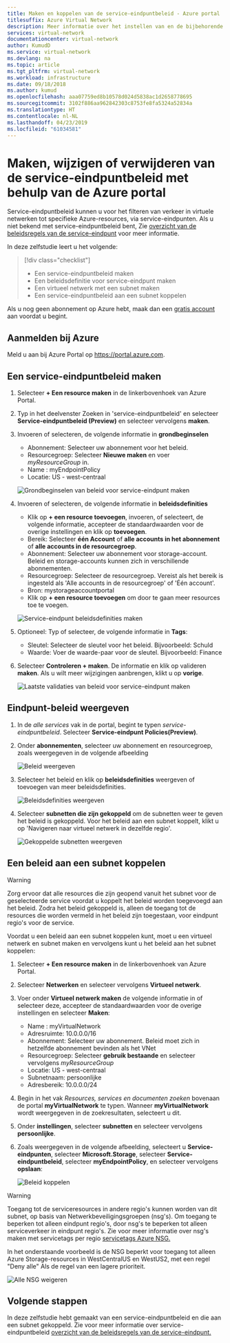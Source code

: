```yaml
---
title: Maken en koppelen van de service-eindpuntbeleid - Azure portal
titlesuffix: Azure Virtual Network
description: Meer informatie over het instellen van en de bijbehorende service-eindpuntbeleidsregels met behulp van de Azure-portal in dit artikel.
services: virtual-network
documentationcenter: virtual-network
author: KumudD
ms.service: virtual-network
ms.devlang: na
ms.topic: article
ms.tgt_pltfrm: virtual-network
ms.workload: infrastructure
ms.date: 09/18/2018
ms.author: kumud
ms.openlocfilehash: aaa07759ed8b10578d024d5838ac1d2658778695
ms.sourcegitcommit: 3102f886aa962842303c8753fe8fa5324a52834a
ms.translationtype: HT
ms.contentlocale: nl-NL
ms.lasthandoff: 04/23/2019
ms.locfileid: "61034581"
---
```

# <a name="create-change-or-delete-service-endpoint-policy-using-the-azure-portal"></a>Maken, wijzigen of verwijderen van de service-eindpuntbeleid met behulp van de Azure portal

Service-eindpuntbeleid kunnen u voor het filteren van verkeer in virtuele netwerken tot specifieke Azure-resources, via service-eindpunten. Als u niet bekend met service-eindpuntbeleid bent, Zie [overzicht van de beleidsregels van de service-eindpunt](virtual-network-service-endpoint-policies-overview.md) voor meer informatie.

 In deze zelfstudie leert u het volgende:

> [!div class="checklist"]
> * Een service-eindpuntbeleid maken
> * Een beleidsdefinitie voor service-eindpunt maken
> * Een virtueel netwerk met een subnet maken
> * Een service-eindpuntbeleid aan een subnet koppelen

Als u nog geen abonnement op Azure hebt, maak dan een [gratis account](https://azure.microsoft.com/free/?WT.mc_id=A261C142F) aan voordat u begint.

## <a name="sign-in-to-azure"></a>Aanmelden bij Azure 

Meld u aan bij Azure Portal op https://portal.azure.com.

## <a name="create-a-service-endpoint-policy"></a>Een service-eindpuntbeleid maken

1. Selecteer **+ Een resource maken** in de linkerbovenhoek van Azure Portal.
2. Typ in het deelvenster Zoeken in 'service-eindpuntbeleid' en selecteer **Service-eindpuntbeleid (Preview)** en selecteer vervolgens **maken**.
3. Invoeren of selecteren, de volgende informatie in **grondbeginselen** 

   - Abonnement: Selecteer uw abonnement voor het beleid.    
   - Resourcegroep: Selecteer **Nieuwe maken** en voer *myResourceGroup* in.     
   - Name           : myEndpointPolicy
   - Locatie: US - west-centraal     
 
   ![Grondbeginselen van beleid voor service-eindpunt maken](./media/virtual-network-service-endpoint-policies-portal/virtual-network-endpoint-policies-create-startpane.PNG)
   
4. Invoeren of selecteren, de volgende informatie in **beleidsdefinities**

   - Klik op **+ een resource toevoegen**, invoeren, of selecteert, de volgende informatie, accepteer de standaardwaarden voor de overige instellingen en klik op **toevoegen**.  
   - Bereik: Selecteer **één Account** of **alle accounts in het abonnement** of **alle accounts in de resourcegroep**.    
   - Abonnement: Selecteer uw abonnement voor storage-account. Beleid en storage-accounts kunnen zich in verschillende abonnementen.   
   - Resourcegroep: Selecteer de resourcegroep. Vereist als het bereik is ingesteld als 'Alle accounts in de resourcegroep' of 'Één account'.  
   - Bron: mystorageaccountportal    
   - Klik op **+ een resource toevoegen** om door te gaan meer resources toe te voegen.
   
   ![Service-eindpunt beleidsdefinities maken](./media/virtual-network-service-endpoint-policies-portal/virtual-network-endpoint-policies-create-policydefinitionspane.PNG)
   
5. Optioneel: Typ of selecteer, de volgende informatie in **Tags**:
   
   - Sleutel: Selecteer de sleutel voor het beleid. Bijvoorbeeld: Schuld     
   - Waarde: Voer de waarde-paar voor de sleutel. Bijvoorbeeld: Finance

6. Selecteer **Controleren + maken**. De informatie en klik op valideren **maken**. Als u wilt meer wijzigingen aanbrengen, klikt u op **vorige**. 

   ![Laatste validaties van beleid voor service-eindpunt maken](./media/virtual-network-service-endpoint-policies-portal/virtual-network-endpoint-policies-create-finalcreatereview.PNG)
  
 
## <a name="view-endpoint-policies"></a>Eindpunt-beleid weergeven 

1. In de *alle services* vak in de portal, begint te typen *service-eindpuntbeleid*. Selecteer **Service-eindpunt Policies(Preview)**.
2. Onder **abonnementen**, selecteer uw abonnement en resourcegroep, zoals weergegeven in de volgende afbeelding

   ![Beleid weergeven](./media/virtual-network-service-endpoint-policies-portal/virtual-network-endpoint-policies-viewpolicies.PNG)
       
3. Selecteer het beleid en klik op **beleidsdefinities** weergeven of toevoegen van meer beleidsdefinities.

   ![Beleidsdefinities weergeven](./media/virtual-network-service-endpoint-policies-portal/virtual-network-endpoint-policies-viewpolicy-adddefinitions.PNG)

4. Selecteer **subnetten die zijn gekoppeld** om de subnetten weer te geven het beleid is gekoppeld. Voor het beleid aan een subnet koppelt, klikt u op 'Navigeren naar virtueel netwerk in dezelfde regio'.

   ![Gekoppelde subnetten weergeven](./media/virtual-network-service-endpoint-policies-portal/virtual-network-endpoint-policies-view-associatedsubnets.PNG)
 
## <a name="associate-a-policy-to-a-subnet"></a>Een beleid aan een subnet koppelen

>[!WARNING] 
> Zorg ervoor dat alle resources die zijn geopend vanuit het subnet voor de geselecteerde service voordat u koppelt het beleid worden toegevoegd aan het beleid. Zodra het beleid gekoppeld is, alleen de toegang tot de resources die worden vermeld in het beleid zijn toegestaan, voor eindpunt regio's voor de service. 

Voordat u een beleid aan een subnet koppelen kunt, moet u een virtueel netwerk en subnet maken en vervolgens kunt u het beleid aan het subnet koppelen:

1. Selecteer **+ Een resource maken** in de linkerbovenhoek van Azure Portal.
2. Selecteer **Netwerken** en selecteer vervolgens **Virtueel netwerk**.
3. Voer onder **Virtueel netwerk maken** de volgende informatie in of selecteer deze, accepteer de standaardwaarden voor de overige instellingen en selecteer **Maken**:
   - Name           : myVirtualNetwork      
   - Adresruimte: 10.0.0.0/16      
   - Abonnement: Selecteer uw abonnement. Beleid moet zich in hetzelfde abonnement bevinden als het VNet     
   - Resourcegroep: Selecteer **gebruik bestaande** en selecteer vervolgens *myResourceGroup*     
   - Locatie: US - west-centraal     
   - Subnetnaam: persoonlijke     
   - Adresbereik: 10.0.0.0/24
     
4. Begin in het vak *Resources, services en documenten zoeken* bovenaan de portal **myVirtualNetwork** te typen. Wanneer **myVirtualNetwork** wordt weergegeven in de zoekresultaten, selecteert u dit.
5. Onder **instellingen**, selecteer **subnetten** en selecteer vervolgens **persoonlijke**.
6. Zoals weergegeven in de volgende afbeelding, selecteert u **Service-eindpunten**, selecteer **Microsoft.Storage**, selecteer **Service-eindpuntbeleid**, selecteer  **myEndpointPolicy**, en selecteer vervolgens **opslaan**:

   ![Beleid koppelen](./media/virtual-network-service-endpoint-policies-portal/virtual-network-endpoint-policies-associatepolicies.PNG)

>[!WARNING] 
>Toegang tot de serviceresources in andere regio's kunnen worden van dit subnet, op basis van Netwerkbeveiligingsgroepen (nsg's). Om toegang te beperken tot alleen eindpunt regio's, door nsg's te beperken tot alleen serviceverkeer in eindpunt regio's. Zie voor meer informatie over nsg's maken met servicetags per regio [servicetags Azure NSG.](manage-network-security-group.md?toc=%2fcreate-a-security-rule%2f.json)

In het onderstaande voorbeeld is de NSG beperkt voor toegang tot alleen Azure Storage-resources in WestCentralUS en WestUS2, met een regel "Deny alle" Als de regel van een lagere prioriteit.

![Alle NSG weigeren](./media/virtual-network-service-endpoint-policies-portal/virtual-network-endpoint-policies-nsg-rules.PNG)


## <a name="next-steps"></a>Volgende stappen
In deze zelfstudie hebt gemaakt van een service-eindpuntbeleid en die aan een subnet gekoppeld. Zie voor meer informatie over service-eindpuntbeleid [overzicht van de beleidsregels van de service-eindpunt.](virtual-network-service-endpoint-policies-overview.md)

